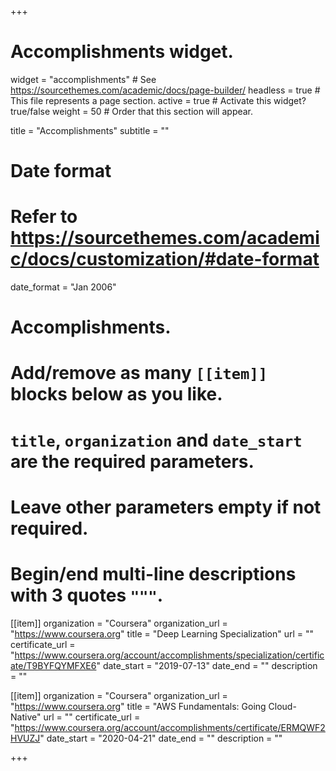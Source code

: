 +++
# Accomplishments widget.
widget = "accomplishments"  # See https://sourcethemes.com/academic/docs/page-builder/
headless = true  # This file represents a page section.
active = true  # Activate this widget? true/false
weight = 50  # Order that this section will appear.

title = "Accomplish&shy;ments"
subtitle = ""

# Date format
#   Refer to https://sourcethemes.com/academic/docs/customization/#date-format
date_format = "Jan 2006"

# Accomplishments.
#   Add/remove as many `[[item]]` blocks below as you like.
#   `title`, `organization` and `date_start` are the required parameters.
#   Leave other parameters empty if not required.
#   Begin/end multi-line descriptions with 3 quotes `"""`.

[[item]]
  organization = "Coursera"
  organization_url = "https://www.coursera.org"
  title = "Deep Learning Specialization"
  url = ""
  certificate_url = "https://www.coursera.org/account/accomplishments/specialization/certificate/T9BYFQYMFXE6"
  date_start = "2019-07-13"
  date_end = ""
  description = ""

[[item]]
  organization = "Coursera"
  organization_url = "https://www.coursera.org"
  title = "AWS Fundamentals: Going Cloud-Native"
  url = ""
  certificate_url = "https://www.coursera.org/account/accomplishments/certificate/ERMQWF2HVUZJ"
  date_start = "2020-04-21"
  date_end = ""
  description = ""



+++
